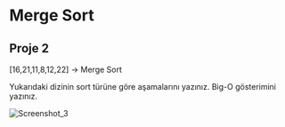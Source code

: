 # Merge Sort

## Proje 2

[16,21,11,8,12,22] -> Merge Sort

Yukarıdaki dizinin sort türüne göre aşamalarını yazınız.
Big-O gösterimini yazınız.

![Screenshot_3](https://user-images.githubusercontent.com/91620498/166106806-2c59680d-e495-48e1-8ee7-8e6df897c3b5.png)

